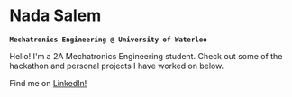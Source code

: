 # Nada Salem
**`Mechatronics Engineering @ University of Waterloo`**

Hello! I'm a 2A Mechatronics Engineering student. Check out some of the hackathon and personal projects I have worked on below.

Find me on <a href = "https://www.linkedin.com/in/nada-h-salem/">LinkedIn!</a>
